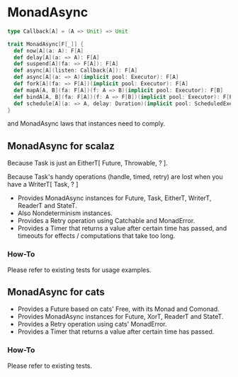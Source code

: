 # MonadAsync

```scala
type Callback[A] = (A => Unit) => Unit

trait MonadAsync[F[_]] {
  def now[A](a: A): F[A]
  def delay[A](a: => A): F[A]
  def suspend[A](fa: => F[A]): F[A]
  def async[A](listen: Callback[A]): F[A]
  def async[A](a: => A)(implicit pool: Executor): F[A]
  def fork[A](fa: => F[A])(implicit pool: Executor): F[A]
  def mapA[A, B](fa: F[A])(f: A => B)(implicit pool: Executor): F[B]
  def bindA[A, B](fa: F[A])(f: A => F[B])(implicit pool: Executor): F[B]
  def schedule[A](a: => A, delay: Duration)(implicit pool: ScheduledExecutorService): F[A]
}

```

and MonadAsync laws that instances need to comply. 

## MonadAsync for scalaz

Because Task is just an EitherT[ Future, Throwable, ? ].

Because Task's handy operations (handle, timed, retry) are lost when you have a WriterT[ Task, ? ]

- Provides MonadAsync instances for Future, Task, EitherT, WriterT, ReaderT and StateT.
- Also Nondeterminism instances.
- Provides a Retry operation using Catchable and MonadError.
- Provides a Timer that returns a value after certain time has passed, and timeouts for effects / computations that take too long.

### How-To

Please refer to existing tests for usage examples.
 
## MonadAsync for cats

- Provides a Future based on cats' Free, with its Monad and Comonad.
- Provides MonadAsync instances for Future, XorT, ReaderT and StateT.
- Provides a Retry operation using cats' MonadError.
- Provides a Timer that returns a value after certain time has passed.  

### How-To

Please refer to existing tests.

